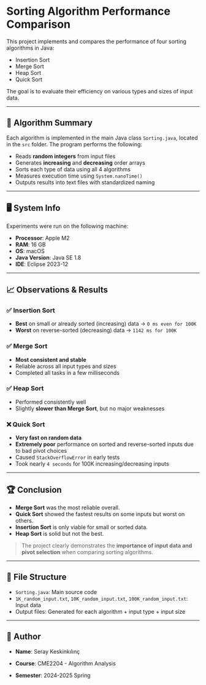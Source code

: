 # Sorting Algorithm Performance Comparison

This project implements and compares the performance of four sorting algorithms in Java:

- Insertion Sort
- Merge Sort
- Heap Sort
- Quick Sort

The goal is to evaluate their efficiency on various types and sizes of input data.

---

## 🧠 Algorithm Summary

Each algorithm is implemented in the main Java class `Sorting.java`, located in the `src` folder. The program performs the following:

- Reads **random integers** from input files
- Generates **increasing** and **decreasing** order arrays
- Sorts each type of data using all 4 algorithms
- Measures execution time using `System.nanoTime()`
- Outputs results into text files with standardized naming

---

## 🖥️ System Info

Experiments were run on the following machine:

- **Processor**: Apple M2  
- **RAM**: 16 GB  
- **OS**: macOS  
- **Java Version**: Java SE 1.8  
- **IDE**: Eclipse 2023-12  

---

## 📈 Observations & Results

### ✅ Insertion Sort
- **Best** on small or already sorted (increasing) data → `0 ms even for 100K`
- **Worst** on reverse-sorted (decreasing) data → `1142 ms for 100K`

### ✅ Merge Sort
- **Most consistent and stable**
- Reliable across all input types and sizes
- Completed all tasks in a few milliseconds

### ✅ Heap Sort
- Performed consistently well
- Slightly **slower than Merge Sort**, but no major weaknesses

### ❌ Quick Sort
- **Very fast on random data**
- **Extremely poor** performance on sorted and reverse-sorted inputs due to bad pivot choices
- Caused `StackOverflowError` in early tests
- Took nearly `4 seconds` for 100K increasing/decreasing inputs

---

## 🏆 Conclusion

- **Merge Sort** was the most reliable overall.
- **Quick Sort** showed the fastest results on some inputs but worst on others.
- **Insertion Sort** is only viable for small or sorted data.
- **Heap Sort** is solid but not the best.

> The project clearly demonstrates the **importance of input data and pivot selection** when comparing sorting algorithms.

---

## 📁 File Structure

- `Sorting.java`: Main source code
- `1K_random_input.txt`, `10K_random_input.txt`, `100K_random_input.txt`: Input data
- Output files: Generated for each algorithm + input type + input size

---

## 📝 Author

- **Name**: Seray Keskinkılınç  

- **Course**: CME2204 - Algorithm Analysis  
- **Semester**: 2024-2025 Spring  
